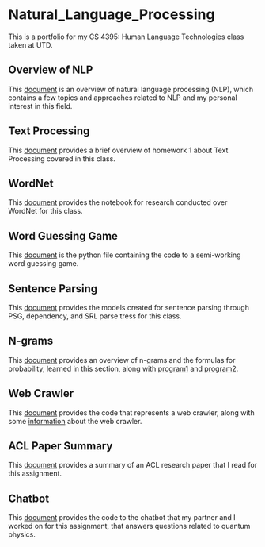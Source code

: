 # Natural_Language_Processing
This is a portfolio for my CS 4395: Human Language Technologies class taken at UTD.

## Overview of NLP
This [document](Overview_of_NLP.pdf) is an overview of natural language processing (NLP), which contains a few topics and approaches related to NLP and my personal interest in this field.

## Text Processing
This [document](homework1/Text_Processing.pdf) provides a brief overview of homework 1 about Text Processing covered in this class.

## WordNet
This [document](homework3/WordNet.ipynb) provides the notebook for research conducted over WordNet for this class.

## Word Guessing Game
This [document](homework2/homework2_axc190063.py) is the python file containing the code to a semi-working word guessing game.

## Sentence Parsing
This [document](homework5/axc190063_sentence_parsing.pdf) provides the models created for sentence parsing through PSG, dependency, and SRL parse tress for this class.

## N-grams
This [document](homework4/ngrams_narrative.pdf) provides an overview of n-grams and the formulas for probability, learned in this section, along with [program1](homework4/program1_axc190063.py) and [program2](homework4/program2_axc190063.py).

## Web Crawler
This [document](homework6/homework6_axc190063.py) provides the code that represents a web crawler, along with some [information](homework6/web_crawler.docx) about the web crawler.

## ACL Paper Summary
This [document](Reading_ACL_Papers.docx) provides a summary of an ACL research paper that I read for this assignment.

## Chatbot
This [document](Homework9/Bot.py) provides the code to the chatbot that my partner and I worked on for this assignment, that answers questions related to quantum physics. 